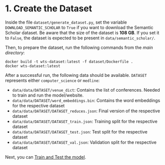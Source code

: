 # 1. Create the Dataset

Inside the file ``dataset/generate_dataset.py``, set the variable ``DOWNLOAD_SEMANTIC_SCHOLAR`` to `True` if you want to download the Semantic Scholar dataset. Be aware that the size of the dataset is **108 GB**. If you set it to `False`, the dataset is expected to be present in `data/semantic_scholar/`.

Then, to prepare the dataset, run the following commands from the *main directory*:

```
docker build -t wts-dataset:latest -f dataset/Dockerfile .
docker wts-dataset:latest
```

After a successful run, the following data should be available. `DATASET` represents either `computer_science` or `medline`:

- `data/data/DATASET/venue_dict`: Contains the list of conferences. Needed to train and run the model/website.
- `data/data/DATASET/word_embeddings.bin`: Contains the word embeddings for the respective dataset
- `data/data/DATASET/DATASET_reduces.json`: Final version of the respective dataset
- `data/data/DATASET/DATASET_train.json`: Training split for the respective dataset
- `data/data/DATASET/DATASET_test.json`: Test split for the respective dataset
- `data/data/DATASET/DATASET_val.json`: Validation split for the respective dataset

Next, you can [Train and Test the model](../model/README.md).
